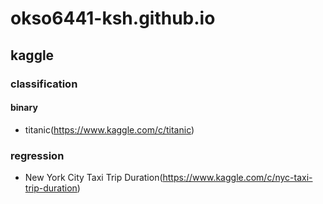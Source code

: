 # okso6441-ksh.github.io

## kaggle
### classification
#### binary
- titanic(https://www.kaggle.com/c/titanic)
### regression
- New York City Taxi Trip Duration(https://www.kaggle.com/c/nyc-taxi-trip-duration)